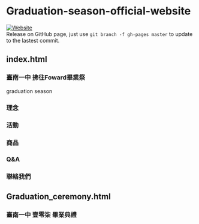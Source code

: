 Graduation-season-official-website
===
[![Website](https://img.shields.io/website-up-down-green-red/http/shields.io.svg?label=Graduation-season)](https://rezztech.github.io/Graduation-season-official-website/)  
Release on GitHub page, just use `git branch -f gh-pages master` to update to the lastest commit.

## index.html
### 臺南一中 **拂往Foward**畢業祭
graduation season
### 理念
### 活動
### 商品
### Q&A
### 聯絡我們

## Graduation_ceremony.html
### 臺南一中 壹零柒 畢業典禮
